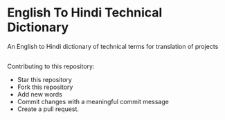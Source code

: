 # English To Hindi Technical Dictionary
An English to Hindi dictionary of technical terms for translation of projects

## 

Contributing to this repository:
* Star this repository
* Fork this repository
* Add new words
* Commit changes with a meaningful commit message
* Create a pull request.
